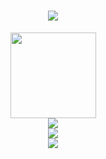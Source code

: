 <h1 align="center"> <a href="https://sunguoqi.com/"> <img src="https://readme-typing-svg.herokuapp.com/?lines=console.log(%22Hello%2C%20World!%22);Kamisora!!&center=true&size=27"> </a> </h1>
<div align="center"> <img height="137px" src="https://github-readme-stats.vercel.app/api?username=Kamisorara&hide_title=true&hide_border=true&show_icons=trueline_height=21&text_color=000&icon_color=000&bg_color=0,ea6161,ffc64d,fffc4d,52fa5a&theme=graywhite" /> </div>
<div align="center"> <img src="https://github-readme-streak-stats.herokuapp.com/?user=Kamisorara" /> </div>

<div align="center"> <img src="https://metrics.lecoq.io/Kamisorara?template=classic&config.timezone=Asia%2FShanghai"> </div>
<div align="center"> <img src="https://activity-graph.herokuapp.com/graph?username=Kamisorara&theme=xcode" /> </div>
<!---
Kamisorara/Kamisorara is a ✨ special ✨ repository because its `README.md` (this file) appears on your GitHub profile.
You can click the Preview link to take a look at your changes.
--->
